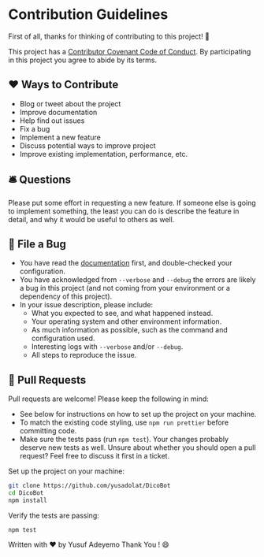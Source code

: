 # Contribution Guidelines

First of all, thanks for thinking of contributing to this project! 👏

This project has a [Contributor Covenant Code of Conduct](./CODE_OF_CONDUCT.md). By participating in this project you agree to abide by its terms.

## ❤️ Ways to Contribute

* Blog or tweet about the project
* Improve documentation
* Help find out issues
* Fix a bug
* Implement a new feature
* Discuss potential ways to improve project
* Improve existing implementation, performance, etc.

## 🛎 Questions

Please put some effort in requesting a new feature. If someone else is going to implement something, the least you can do is describe the feature in detail, and why it would be useful to others as well.

## 🐛 File a Bug


* You have read the [documentation](https://github.com/yusadolat/DicoBot/master/README.md) first, and double-checked your configuration.
* You have acknowledged from `--verbose` and `--debug` the errors are likely a bug in this project (and not coming from your environment or a dependency of this project).
* In your issue description, please include:
	* What you expected to see, and what happened instead.
	* Your operating system and other environment information.
	* As much information as possible, such as the command and configuration used.
	* Interesting logs with `--verbose` and/or `--debug`.
	* All steps to reproduce the issue.

## 🎁 Pull Requests

Pull requests are welcome! Please keep the following in mind:

* See below for instructions on how to set up the project on your machine.
* To match the existing code styling, use `npm run prettier` before committing code.
* Make sure the tests pass (run `npm test`). Your changes probably deserve new tests as well.
Unsure about whether you should open a pull request? Feel free to discuss it first in a ticket.

Set up the project on your machine:

```bash
git clone https://github.com/yusadolat/DicoBot
cd DicoBot
npm install
```

Verify the tests are passing:

```
npm test
```

Written with ❤️ by Yusuf Adeyemo
Thank You ! :smile:
